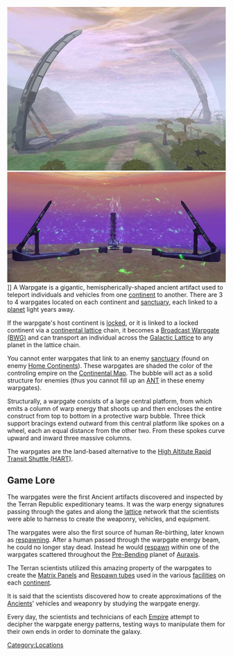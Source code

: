 ![](images/Warp.jpg "fig:Warp.jpg") ![](images/Biwarp.jpg "fig:Biwarp.jpg")\]\] A
Warpgate is a gigantic, hemispherically-shaped ancient artifact used to
teleport individuals and vehicles from one
[continent](continent.md) to another. There are 3 to 4 warpgates
located on each continent and [sanctuary](sanctuary.md), each
linked to a [planet](planet.md) light years away.

If the warpgate's host continent is
[locked](continental_lock.md), or it is linked to a locked
continent via a [continental lattice](lattice.md) chain, it
becomes a [Broadcast Warpgate (BWG)](Broadcast_warpgate.md) and
can transport an individual across the [Galactic
Lattice](Galactic_Lattice.md) to any planet in the lattice
chain.

You cannot enter warpgates that link to an enemy
[sanctuary](sanctuary.md) (found on enemy [Home
Continents](Home_Continent.md)). These warpgates are shaded the
color of the controling empire on the [Continental
Map](Continental_Map.md). The bubble will act as a solid
structure for enemies (thus you cannot fill up an [ANT](ANT.md)
in these enemy warpgates).

Structurally, a warpgate consists of a large central platform, from
which emits a column of warp energy that shoots up and then encloses the
entire construct from top to bottom in a protective warp bubble. Three
thick support bracings extend outward from this central platform like
spokes on a wheel, each an equal distance from the other two. From these
spokes curve upward and inward three massive columns.

The warpgates are the land-based alternative to the [High Altitute Rapid
Transit Shuttle (HART)](HART.md).

## Game Lore

The warpgates were the first Ancient artifacts discovered and inspected
by the Terran Republic expeditionary teams. It was the warp energy
signatures passing through the gates and along the
[lattice](lattice.md) network that the scientists were able to
harness to create the weaponry, vehicles, and equipment.

The warpgates were also the first source of human Re-birthing, later
known as [respawning](respawn.md). After a human passed through
the warpgate energy beam, he could no longer stay dead. Instead he would
[respawn](respawn.md) within one of the warpgates scattered
throughout the [Pre-Bending](The_Bending.md) planet of
[Auraxis](Auraxis.md).

The Terran scientists utilized this amazing property of the warpgates to
create the [Matrix Panels](Matrix_Panel.md) and [Respawn
tubes](Respawn_tube.md) used in the various
[facilities](facilities.md) on each
[continent](continent.md).

It is said that the scientists discovered how to create approximations
of the [Ancients](Ancients.md)' vehicles and weaponry by
studying the warpgate energy.

Every day, the scientists and technicians of each
[Empire](Empire.md) attempt to decipher the warpgate energy
patterns, testing ways to manipulate them for their own ends in order to
dominate the galaxy.

[Category:Locations](Category:Locations.md)
